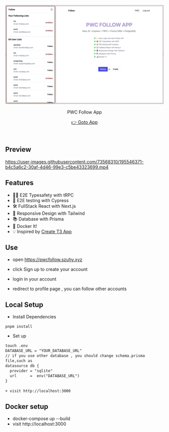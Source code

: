 <p align='center'>
<img src="./screenshots/follow.png"/>
</p>

<p align='center'>
PWC Follow App</a>
</p>

<p align='center'>
<a href='https://pwcfollow.szuhy.xyz'/>👉 Goto App</a>
</p>
<br>

## Preview



https://user-images.githubusercontent.com/73568310/195546371-b4c5a6c2-30af-4d46-99e3-c5be43323699.mp4


## Features

- 🧙‍♂️ E2E Typesafety with tRPC
- 🔐 E2E testing with Cypress
- 🛠 FullStack React with Next.js
- 📱 Responsive Design with Tailwind
- 📚 Database with Prisma
- 🚢 Docker It!
- 💡 Inspired by [Create T3 App](https://create.t3.gg/)

## Use

- open https://pwcfollow.szuhy.xyz

- click Sign up to create your account
- login in your account
- redirect to profile page , you can follow other accounts

## Local Setup

- Install Dependencies

```
pnpm install
```

- Set up

```
touch .env
DATABASE_URL = "YOUR_DATABASE_URL"
// if you use other database , you should change schema.prisma file,such as
datasource db {
  provider = "sqlite"
  url      =  env("DATABASE_URL")
}

+ visit http://localhost:3000

```

## Docker setup

- docker-compose up --build
- visit http://localhost:3000
